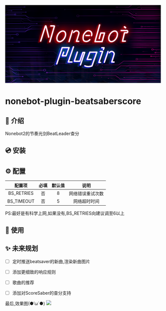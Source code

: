 <div align="center">
  <a><img src='./Nonebot.png' alt="logo"></a>
</div>


# nonebot-plugin-beatsaberscore
## 📖 介绍

Nonebot2的节奏光剑BeatLeader查分



## 💿 安装


## ⚙️ 配置

| 配置项 | 必填 | 默认值 | 说明 |
|:-----:|:----:|:----:|:----:|
| BS_RETRIES | 否 | 8 | 网络错误重试次数 |
| BS_TIMEOUT | 否 | 5 |网络超时时间 |

PS:最好是有科学上网,如果没有,BS_RETRIES向建议调至6以上

## 🎉 使用


## ✨ 未来规划
- [ ] 定时推送beatsaver的新曲,渲染新曲图片
- [ ] 添加更细致的响应规则
- [ ] 歌曲的推荐
- [ ] 添加对ScoreSaber的查分支持


最后,效果图(●′ω`●)
<img src='./result.png'>
